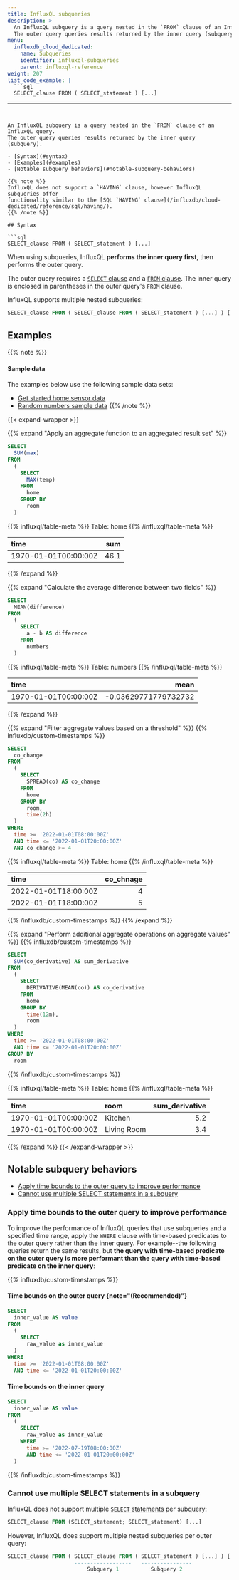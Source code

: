 ```yaml
---
title: InfluxQL subqueries
description: >
  An InfluxQL subquery is a query nested in the `FROM` clause of an InfluxQL query.
  The outer query queries results returned by the inner query (subquery).
menu:
  influxdb_cloud_dedicated:
    name: Subqueries
    identifier: influxql-subqueries
    parent: influxql-reference
weight: 207
list_code_example: |
  ```sql
  SELECT_clause FROM ( SELECT_statement ) [...]
  ```
---
```


An InfluxQL subquery is a query nested in the `FROM` clause of an InfluxQL query.
The outer query queries results returned by the inner query (subquery).

- [Syntax](#syntax)
- [Examples](#examples)
- [Notable subquery behaviors](#notable-subquery-behaviors)

{{% note %}}
InfluxQL does not support a `HAVING` clause, however InfluxQL subqueries offer
functionality similar to the [SQL `HAVING` clause](/influxdb/cloud-dedicated/reference/sql/having/). 
{{% /note %}}

## Syntax

```sql
SELECT_clause FROM ( SELECT_statement ) [...]
```

When using subqueries, InfluxQL **performs the inner query first**, then performs
the outer query.

The outer query requires a [`SELECT` clause](/influxdb/cloud-dedicated/reference/influxql/select/#select-clause)
and a [`FROM` clause](/influxdb/cloud-dedicated/reference/influxql/select/#from-clause).
The inner query is enclosed in parentheses in the outer query's `FROM` clause.

InfluxQL supports multiple nested subqueries:

```sql
SELECT_clause FROM ( SELECT_clause FROM ( SELECT_statement ) [...] ) [...]
```

## Examples

{{% note %}}
#### Sample data

The examples below use the following sample data sets:

- [Get started home sensor data](/influxdb/cloud-dedicated/reference/sample-data/#get-started-home-sensor-data)
- [Random numbers sample data](/influxdb/cloud-dedicated/reference/sample-data/#random-numbers-sample-data)
{{% /note %}}

{{< expand-wrapper >}}

{{% expand "Apply an aggregate function to an aggregated result set" %}}

```sql
SELECT
  SUM(max)
FROM
  (
    SELECT
      MAX(temp)
    FROM
      home
    GROUP BY
      room
  )
```

{{% influxql/table-meta %}}
Table: home
{{% /influxql/table-meta %}}

| time                 |  sum |
| :------------------- | ---: |
| 1970-01-01T00:00:00Z | 46.1 |

{{% /expand %}}

{{% expand "Calculate the average difference between two fields" %}}

```sql
SELECT
  MEAN(difference)
FROM
  (
    SELECT
      a - b AS difference
    FROM
      numbers
  )
```

{{% influxql/table-meta %}}
Table: numbers
{{% /influxql/table-meta %}}

| time                 |                 mean |
| :------------------- | -------------------: |
| 1970-01-01T00:00:00Z | -0.03629771779732732 |

{{% /expand %}}

{{% expand "Filter aggregate values based on a threshold" %}}
{{% influxdb/custom-timestamps %}}

```sql
SELECT
  co_change
FROM
  (
    SELECT
      SPREAD(co) AS co_change
    FROM
      home
    GROUP BY
      room,
      time(2h)
  )
WHERE
  time >= '2022-01-01T08:00:00Z'
  AND time <= '2022-01-01T20:00:00Z'
  AND co_change >= 4
```

{{% influxql/table-meta %}}
Table: home
{{% /influxql/table-meta %}}

| time                 | co_chnage |
| :------------------- | --------: |
| 2022-01-01T18:00:00Z |         4 |
| 2022-01-01T18:00:00Z |         5 |

{{% /influxdb/custom-timestamps %}}
{{% /expand %}}

{{% expand "Perform additional aggregate operations on aggregate values" %}}
{{% influxdb/custom-timestamps %}}

```sql
SELECT
  SUM(co_derivative) AS sum_derivative
FROM
  (
    SELECT
      DERIVATIVE(MEAN(co)) AS co_derivative
    FROM
      home
    GROUP BY
      time(12m),
      room
  )
WHERE
  time >= '2022-01-01T08:00:00Z'
  AND time <= '2022-01-01T20:00:00Z'
GROUP BY
  room
```

{{% /influxdb/custom-timestamps %}}

{{% influxql/table-meta %}}
Table: home
{{% /influxql/table-meta %}}

| time                 | room        | sum_derivative |
| :------------------- | :---------- | -------------: |
| 1970-01-01T00:00:00Z | Kitchen     |            5.2 |
| 1970-01-01T00:00:00Z | Living Room |            3.4 |

{{% /expand %}}
{{< /expand-wrapper >}}

## Notable subquery behaviors

- [Apply time bounds to the outer query to improve performance](#apply-time-bounds-to-the-outer-query-to-improve-performance)
- [Cannot use multiple SELECT statements in a subquery](#cannot-use-multiple-select-statements-in-a-subquery)

### Apply time bounds to the outer query to improve performance

To improve the performance of InfluxQL queries that use subqueries and a
specified time range, apply the `WHERE` clause with time-based predicates to the
outer query rather than the inner query.
For example--the following queries return the same results, but **the query with
time-based predicate on the outer query is more performant than the query with
time-based predicate on the inner query**:

{{% influxdb/custom-timestamps %}}

#### Time bounds on the outer query {note="(Recommended)"}

```sql
SELECT
  inner_value AS value
FROM
  (
    SELECT
      raw_value as inner_value
  )
WHERE
  time >= '2022-01-01T08:00:00Z'
  AND time <= '2022-01-01T20:00:00Z'
```

#### Time bounds on the inner query

```sql
SELECT
  inner_value AS value
FROM
  (
    SELECT
      raw_value as inner_value
    WHERE
      time >= '2022-07-19T08:00:00Z'
      AND time <= '2022-01-01T20:00:00Z'
  )
```
{{% /influxdb/custom-timestamps %}}

### Cannot use multiple SELECT statements in a subquery

InfluxQL does not support multiple
[`SELECT` statements](/influxdb/cloud-dedicated/reference/influxql/select/)
per subquery:

```sql
SELECT_clause FROM (SELECT_statement; SELECT_statement) [...]
```

However, InfluxQL does support multiple nested subqueries per outer query:

```sql
SELECT_clause FROM ( SELECT_clause FROM ( SELECT_statement ) [...] ) [...]
                     ------------------   ----------------
                         Subquery 1          Subquery 2
```
